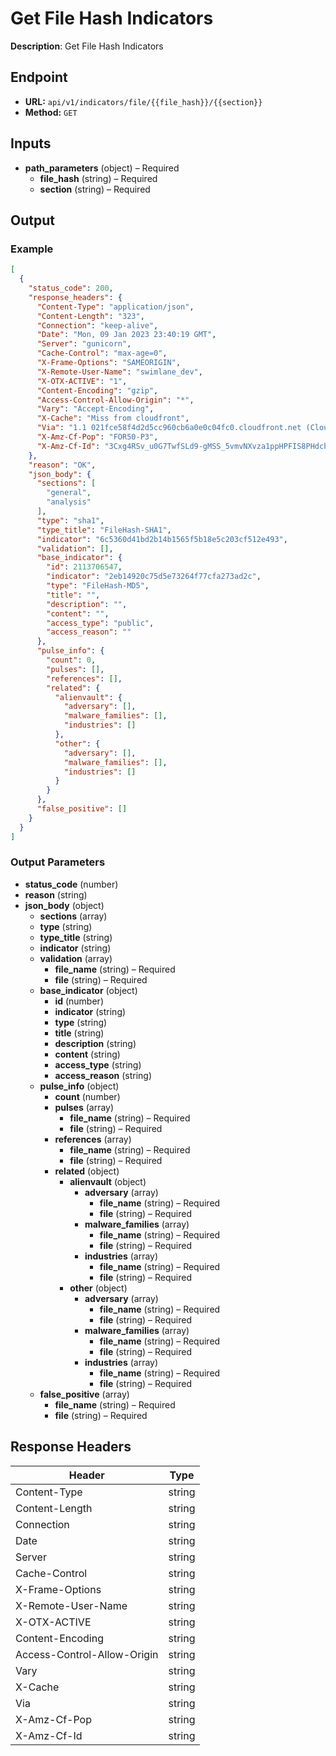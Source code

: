 # Get File Hash Indicators

**Description**: Get File Hash Indicators

## Endpoint

- **URL:** `api/v1/indicators/file/{{file_hash}}/{{section}}`
- **Method:** `GET`
## Inputs

- **path_parameters** (object) – Required
  - **file_hash** (string) – Required
  - **section** (string) – Required
## Output

### Example

```json
[
  {
    "status_code": 200,
    "response_headers": {
      "Content-Type": "application/json",
      "Content-Length": "323",
      "Connection": "keep-alive",
      "Date": "Mon, 09 Jan 2023 23:40:19 GMT",
      "Server": "gunicorn",
      "Cache-Control": "max-age=0",
      "X-Frame-Options": "SAMEORIGIN",
      "X-Remote-User-Name": "swimlane_dev",
      "X-OTX-ACTIVE": "1",
      "Content-Encoding": "gzip",
      "Access-Control-Allow-Origin": "*",
      "Vary": "Accept-Encoding",
      "X-Cache": "Miss from cloudfront",
      "Via": "1.1 021fce58f4d2d5cc960cb6a0e0c04fc0.cloudfront.net (CloudFront)",
      "X-Amz-Cf-Pop": "FOR50-P3",
      "X-Amz-Cf-Id": "3Cxg4RSv_u0G7TwfSLd9-gMSS_5vmvNXvza1ppHPFIS8PHdcbe_2rA=="
    },
    "reason": "OK",
    "json_body": {
      "sections": [
        "general",
        "analysis"
      ],
      "type": "sha1",
      "type_title": "FileHash-SHA1",
      "indicator": "6c5360d41bd2b14b1565f5b18e5c203cf512e493",
      "validation": [],
      "base_indicator": {
        "id": 2113706547,
        "indicator": "2eb14920c75d5e73264f77cfa273ad2c",
        "type": "FileHash-MD5",
        "title": "",
        "description": "",
        "content": "",
        "access_type": "public",
        "access_reason": ""
      },
      "pulse_info": {
        "count": 0,
        "pulses": [],
        "references": [],
        "related": {
          "alienvault": {
            "adversary": [],
            "malware_families": [],
            "industries": []
          },
          "other": {
            "adversary": [],
            "malware_families": [],
            "industries": []
          }
        }
      },
      "false_positive": []
    }
  }
]
```
### Output Parameters

- **status_code** (number)
- **reason** (string)
- **json_body** (object)
  - **sections** (array)
  - **type** (string)
  - **type_title** (string)
  - **indicator** (string)
  - **validation** (array)
    - **file_name** (string) – Required
    - **file** (string) – Required
  - **base_indicator** (object)
    - **id** (number)
    - **indicator** (string)
    - **type** (string)
    - **title** (string)
    - **description** (string)
    - **content** (string)
    - **access_type** (string)
    - **access_reason** (string)
  - **pulse_info** (object)
    - **count** (number)
    - **pulses** (array)
      - **file_name** (string) – Required
      - **file** (string) – Required
    - **references** (array)
      - **file_name** (string) – Required
      - **file** (string) – Required
    - **related** (object)
      - **alienvault** (object)
        - **adversary** (array)
          - **file_name** (string) – Required
          - **file** (string) – Required
        - **malware_families** (array)
          - **file_name** (string) – Required
          - **file** (string) – Required
        - **industries** (array)
          - **file_name** (string) – Required
          - **file** (string) – Required
      - **other** (object)
        - **adversary** (array)
          - **file_name** (string) – Required
          - **file** (string) – Required
        - **malware_families** (array)
          - **file_name** (string) – Required
          - **file** (string) – Required
        - **industries** (array)
          - **file_name** (string) – Required
          - **file** (string) – Required
  - **false_positive** (array)
    - **file_name** (string) – Required
    - **file** (string) – Required
## Response Headers

| Header | Type |
|--------|------|
| Content-Type | string |
| Content-Length | string |
| Connection | string |
| Date | string |
| Server | string |
| Cache-Control | string |
| X-Frame-Options | string |
| X-Remote-User-Name | string |
| X-OTX-ACTIVE | string |
| Content-Encoding | string |
| Access-Control-Allow-Origin | string |
| Vary | string |
| X-Cache | string |
| Via | string |
| X-Amz-Cf-Pop | string |
| X-Amz-Cf-Id | string |